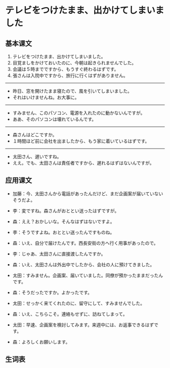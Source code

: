 # テレビをつけたまま、出かけてしまいました

## 基本课文

1. テレビをつけたまま、出かけてしまいました。
2. 目覚ましをかけておいたのに、今朝は起きられませんでした。
3. 会議は５時までですから、もうすぐ終わるはずです。
4. 張さんは入院中ですから、旅行に行くはずがありません。

---

- 昨日、窓を開けたまま寝たので、風を引いてしまいました。
- それはいけませんね。お大事に。

---

- すみません、このパソコン、電源を入れたのに動かないんですが。
- ああ、そのパソコンは壊れているんです。

---

- 森さんはどこですか。
- １時間ほど前に会社を出ましたから、もう家に着いているはずです。

---

- 太田さん、遅いですね。
- ええ。でも、太田さんは責任者ですから、遅れるはずはないんですが。

## 应用课文

- 加藤：今、太田さんから電話があったんだけど、まだ企画案が届いていないそうだよ。
- 李：変ですね。森さんがおととい送ったはずですが。

- 森：ええ？おかしいな。そんなはずはないですよ。
- 李：そうですよね。おととい送ったんですものね。
- 森：いえ、自分で届けたんです。西長安街の方へ行く用事があったので。
- 李：じゃあ、太田さんに直接渡したんですか。
- 森：いえ、太田さんは外出中でしたから、会社の人に預けてきました。

- 太田：すみません。企画案、届いていました。同僚が預かったままだったんです。
- 森：そうだったですか。よかったです。
- 太田：せっかく来てくれたのに、留守にして、すみませんでした。
- 森：いえ、こちらこそ。連絡もせずに、訪ねてしまって。

- 太田：早速、企画案を検討してみます。来週中には、お返事できるはずです。
- 森：よろしくお願いします。

## 生词表
